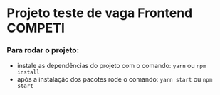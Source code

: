 # Projeto teste de vaga Frontend COMPETI

### Para rodar o projeto:

- instale as dependências do projeto com o comando: `yarn` ou `npm install`
- após a instalação dos pacotes rode o comando: `yarn start` ou `npm start`
